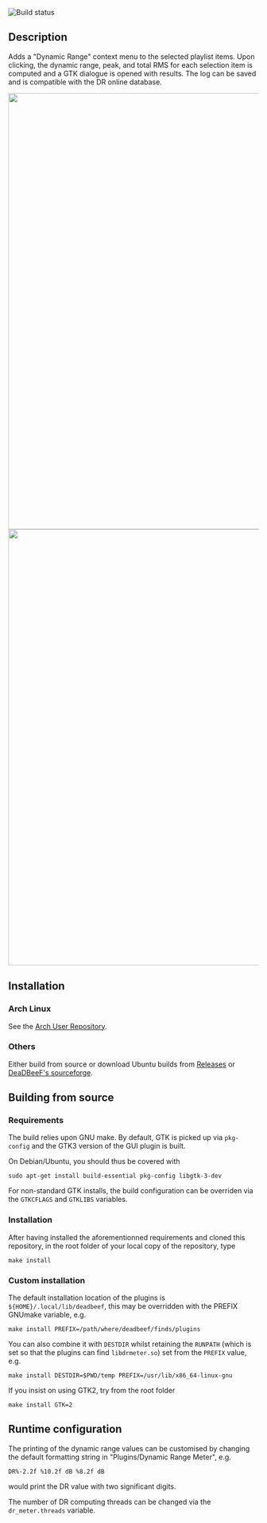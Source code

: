 ![Build status](https://github.com/dakeryas/deadbeef-dr-meter/actions/workflows/ubuntu.yml/badge.svg?branch=master)

## Description
Adds a "Dynamic Range" context menu to the selected playlist items. Upon
clicking, the dynamic range, peak, and total RMS for each selection item is
computed and a GTK dialogue is opened with results. The log can be saved and is
compatible with the DR online database.

<img src="https://i.postimg.cc/D0bfpQMy/linux-mono.png" width="876">
<img src="https://i.postimg.cc/bvJRDd59/windows7-mono.png" width="876">

## Installation
### Arch Linux
See the [Arch User Repository](https://aur.archlinux.org/packages/deadbeef-dr-meter-gtk3-git/).
### Others
Either build from source or download Ubuntu builds from
[Releases](https://github.com/dakeryas/deadbeef-dr-meter/releases) or
[DeaDBeeF's sourceforge](https://deadbeef.sourceforge.io/plugins.html).

## Building from source
### Requirements
The build relies upon GNU make. By default, GTK is picked up via `pkg-config`
and the GTK3 version of the GUI plugin is built.

On Debian/Ubuntu, you should thus be covered with
```
sudo apt-get install build-essential pkg-config libgtk-3-dev
```
For non-standard GTK installs, the build configuration can be overriden via the
`GTKCFLAGS` and `GTKLIBS` variables.

### Installation
After having installed the aforementionned requirements and cloned this
repository, in the root folder of your local copy of the repository, type
```
make install
```
### Custom installation
The default installation location of the plugins is
`${HOME}/.local/lib/deadbeef`, this may be overridden with the PREFIX GNUmake
variable, e.g.
```
make install PREFIX=/path/where/deadbeef/finds/plugins
```
You can also combine it with `DESTDIR` whilst retaining the `RUNPATH` (which is set
so that the plugins can find `libdrmeter.so`) set from the `PREFIX` value, e.g.
```
make install DESTDIR=$PWD/temp PREFIX=/usr/lib/x86_64-linux-gnu
```
If you insist on using GTK2, try from the root folder
```
make install GTK=2
```

## Runtime configuration
The printing of the dynamic range values can be customised by changing the default
formatting string in "Plugins/Dynamic Range Meter", e.g.
```
DR%-2.2f %10.2f dB %8.2f dB
```
would print the DR value with two significant digits.

The number of DR computing threads can be changed via the `dr_meter.threads` variable.
